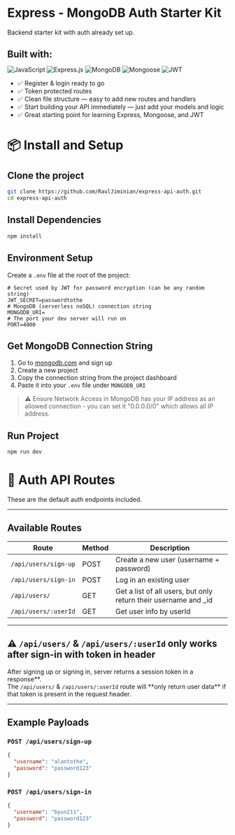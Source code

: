 # Express - MongoDB  Auth Starter Kit

Backend starter kit with auth already set up.

<h2 style="margin-bottom: 0.5rem;">Built with:</h2>
<p>
  <img alt="JavaScript" src="https://img.shields.io/badge/javascript-%23323330.svg?style=for-the-badge&logo=javascript&logoColor=%23F7DF1E"/>
  <img alt="Express.js" src="https://img.shields.io/badge/express-%23404d59.svg?style=for-the-badge&logo=express&logoColor=white"/>
  <img alt="MongoDB" src="https://img.shields.io/badge/mongo-%234ea94b.svg?style=for-the-badge&logo=mongodb&logoColor=white"/>
  <img alt="Mongoose" src="https://img.shields.io/badge/mongoose-880000?style=for-the-badge&logo=mongoose&logoColor=white"/>
  <img alt="JWT" src="https://img.shields.io/badge/jwt-black?style=for-the-badge&logo=JSON%20web%20tokens"/>
</p>

- ✅ Register & login ready to go
- ✅ Token protected routes
- ✅ Clean file structure — easy to add new routes and handlers
- ✅ Start building your API immediately — just add your models and logic
- ✅ Great starting point for learning Express, Mongoose, and JWT


# 📦 Install and Setup

## Clone the project

```bash
git clone https://github.com/RaulJiminian/express-api-auth.git
cd express-api-auth
```

## Install Dependencies

```bash
npm install
```

## Environment Setup

Create a `.env` file at the root of the project:

```env
# Secret used by JWT for password encryption (can be any random string)
JWT_SECRET=passwordtothe
# MongoDB (serverless noSQL) connection string
MONGODB_URI=
# The port your dev server will run on
PORT=4000

```

## Get MongoDB Connection String

1. Go to [mongodb.com](https://mongodb.com) and sign up
2. Create a new project
3. Copy the connection string from the project dashboard
4. Paste it into your `.env` file under `MONGODB_URI`

> ⚠️ Ensure Network Access in MongoDB has your IP address as an allowed connection - you can set it "0.0.0.0/0" which allows all IP address.

## Run Project

```bash
npm run dev
```



# 🔐 Auth API Routes

These are the default auth endpoints included.

---

## Available Routes

| Route                | Method | Description                                                      |
| -------------------- | ------ | ---------------------------------------------------------------- |
| `/api/users/sign-up` | POST   | Create a new user (username + password)                          |
| `/api/users/sign-in` | POST   | Log in an existing user                                          |
| `/api/users/`        | GET    | Get a list of all users, but only return their username and \_id |
| `/api/users/:userId` | GET    | Get user info by userId                                          |

---

## ⚠️ `/api/users/` &  `/api/users/:userId`  only works after sign-in with token in header

After signing up or signing in, server returns a session token in a response**.  
The `/api/users/` &  `/api/users/:userId`  route will **only return user data\*\* if that token is present in the request header.

---

## Example Payloads

### `POST /api/users/sign-up`

```json
{
  "username": "alantothe",
  "password": "password123"
}
```

### `POST /api/users/sign-in`

```json
{
  "username": "byun211",
  "password": "password123"
}
```
